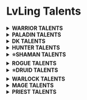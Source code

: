 # LvLing Talents

<details>
  <summary><b>WARRIOR TALENTS</b></summary>
  <p align=center>- Represion (Retribution) -</p>
</details>

<details>
  <summary><b>PALADIN TALENTS</b></summary>
  <p align=center>- Represion (Retribution) -</p>
</details>

<details>
  <summary><b>DK TALENTS</b></summary>
  <p align=center>- Represion (Retribution) -</p>
</details>

<details>
  <summary><b>HUNTER TALENTS</b></summary>
  <p align=center>- Represion (Retribution) -</p>
</details>

<details>
  <summary><b>⭐SHAMAN TALENTS</b></summary>
  <p align=center>- Mejora (Enhancement) -</p>

10 – 14: Conocimiento ancestral (Ancestral Knowledge) – 5/5

15 – 19: Golpes de trueno (Thundering Strikes) – 5/5

20: Enfoque chamanístico (Shamanistic Focus) – 1/1

21 – 22: Lobo fantasmal mejorado (Improved Ghost Wolf) – 2/2

23 – 24: Armas elementales (Elemental Weapons) – 2/3 (només 2 punts)

25 – 29: Aluvión (Flurry) – 5/5

30: Armas de espíritu (Spirit Weapons) – 1/1

31 – 33: Maña mental (Mental Dexterity) – 3/3

34: Armas elementales (Elemental Weapons) – 3/3 (el punt que faltava)

35 – 37: Ira desatada (Unleashed Rage) – 3/3

38 – 39: Maestría en armas (Weapon Mastery) – 2/3 (només 2 punts)

40: Golpe de tormenta (Stormstrike) – 1/1

41: Doble empuñadura (Dual Wield) – 1/1

42 – 44: Especialización en doble empuñadura (Dual Wield Specialization) – 3/3

45: Latigazo de lava (Lava Lash) – 1/1

46 – 47: Golpe de tormenta mejorado (Improved Stormstrike) – 2/2

48 – 49: Choque estático (Static Shock) – 2/3 (només 2 punts)

50: Ira del chamán (Shamanistic Rage) – 1/1

51: Choque estático (Static Shock) – 3/3 (el punt que faltava)

52 – 54: Presura mental (Mental Quickness) – 3/3

55 – 59: Arma vorágine (Maelstrom Weapon) – 5/5

60: Espíritu feral (Feral Spirit) – 1/1

<p align=center>- Elemental -</p>

61 – 65: Conmoción (Concussion) – 5/5

66 – 68: Devastación elemental (Elemental Devastation) – 3/3

69 – 70: Amparo elemental (Elemental Warding) – 2/3 (només 2 punts)

71 – 75: Furia elemental (Elemental Fury) – 5/5

76: Enfoque elemental (Elemental Focus) – 1/1

77 – 80: Reverberación (Reverberation) – 4/5

</details>

<details>
  <summary><b>ROGUE TALENTS</b></summary>
  <p align=center>- Represion (Retribution) -</p>
</details>

<details>
  <summary><b>⭐DRUID TALENTS</b></summary>
  <p align=center>- Feral -</p>
  
10 – 14: Ferocidad (Ferocity) – 5/5

15 – 16: Furia cruel (Savage Fury) – 2/2

17 - 19: Instinto feral (Feral Instinct) – 3/3

20 – 21: Presteza feral (Feral Swiftness) – 2/2

22 – 24: Garras afiladas (Sharpened Claws) – 3/3

25 – 26: Furia primigenia (Primal Fury) – 2/2

27 – 29: Golpes depredadores (Predatory Strikes) – 3/3

30: Carga feral (Feral Charge) – 1/1

31 – 32: Precisión primigenia (Primal Precision) – 2/2

33 – 34: Ataques trituradores (Shredding Attacks) – 2/2

35 – 39: Corazón de lo Salvaje (Heart of the Wild) – 5/5

40: Líder de la manada (Leader of the Pack) – 1/1

41 – 42: Líder de la manada mejorado (Improved Leader of the Pack) – 2/2

43 – 45: Supervivencia del más fuerte (Survival of the Fittest) – 3/3

46 – 48: Heridas infectadas (Infected Wounds) – 3/3

49: Instintos de supervivencia (Survival Instincts) – 1/1

50: Destrozar (Mangle) – 1/1

51 – 53: Rey de la selva (King of the Jungle) – 3/3

  <p align=center>- Restauración (Restoration) -</p>

54 – 58: Furor – 5/5

59 – 63: Naturalista (Naturalist) – 5/5

64: Augurio de claridad (Omen of Clarity) – 1/1

65 – 67: Cambio de forma natural (Natural Shapeshifter) – 3/3

68 – 69: Maestro en cambio de forma (Master Shapeshifter) – 2/2

  <p align=center>- Feral -</p>

70 – 72: Destrozar mejorado (Improved Mangle) – 3/3

73 – 75: Instintos depredadores (Predatory Instincts) - 3/3

76 – 79: Desgarrar y romper (Rend and Tear) – 4/5

80: Rabia (Berserk) – 1/1

</details>

<details>
  <summary><b>WARLOCK TALENTS</b></summary>
  <p align=center>- Represion (Retribution) -</p>
</details>

<details>
  <summary><b>MAGE TALENTS</b></summary>
  <p align=center>- Represion (Retribution) -</p>
</details>

<details>
  <summary><b>PRIEST TALENTS</b></summary>
  <p align=center>- Represion (Retribution) -</p>
</details>
